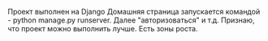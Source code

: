 Проект выполнен на Django
Домашняя страница запускается командой - python manage.py runserver. Далее "авторизоваться" и т.д.
Признаю, что проект можно выполнить лучше. Есть зоны роста.
